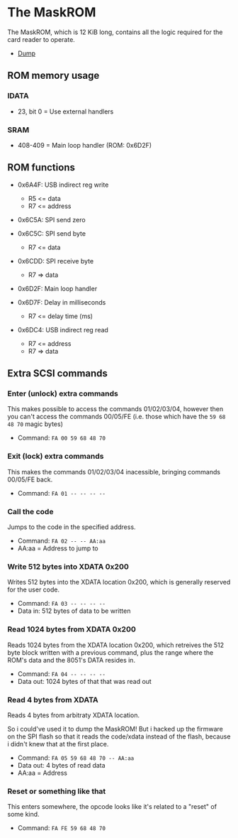 # The MaskROM

The MaskROM, which is 12 KiB long, contains all the logic required for the card reader to operate.

- [Dump](MaskROM.bin)

## ROM memory usage

### IDATA

- 23, bit 0 = Use external handlers

### SRAM

- 408-409 = Main loop handler (ROM: 0x6D2F)

## ROM functions

- 0x6A4F: USB indirect reg write
  - R5 <= data
  - R7 <= address

- 0x6C5A: SPI send zero

- 0x6C5C: SPI send byte
  - R7 <= data

- 0x6CDD: SPI receive byte
  - R7 => data

- 0x6D2F: Main loop handler

- 0x6D7F: Delay in milliseconds
  - R7 <= delay time (ms)

- 0x6DC4: USB indirect reg read
  - R7 <= address
  - R7 => data

## Extra SCSI commands

### Enter (unlock) extra commands

This makes possible to access the commands 01/02/03/04, however then you can't access
the commands 00/05/FE (i.e. those which have the `59 68 48 70` magic bytes)

- Command: `FA 00 59 68 48 70`

### Exit (lock) extra commands

This makes the commands 01/02/03/04 inacessible, bringing commands 00/05/FE back.

- Command: `FA 01 -- -- -- --`

### Call the code

Jumps to the code in the specified address.

- Command: `FA 02 -- -- AA:aa`
- AA:aa = Address to jump to

### Write 512 bytes into XDATA 0x200

Writes 512 bytes into the XDATA location 0x200, which is generally reserved for the user code.

- Command: `FA 03 -- -- -- --`
- Data in: 512 bytes of data to be written

### Read 1024 bytes from XDATA 0x200

Reads 1024 bytes from the XDATA location 0x200, which retreives the 512 byte block written with
a previous command, plus the range where the ROM's data and the 8051's DATA resides in.

- Command: `FA 04 -- -- -- --`
- Data out: 1024 bytes of that that was read out

### Read 4 bytes from XDATA

Reads 4 bytes from arbitraty XDATA location.

So i could've used it to dump the MaskROM!
But i hacked up the firmware on the SPI flash so that it reads the code/xdata instead of the flash,
because i didn't knew that at the first place.

- Command: `FA 05 59 68 48 70 -- AA:aa`
- Data out: 4 bytes of read data
- AA:aa = Address

### Reset or something like that

This enters somewhere, the opcode looks like it's related to a "reset" of some kind.

- Command: `FA FE 59 68 48 70`
